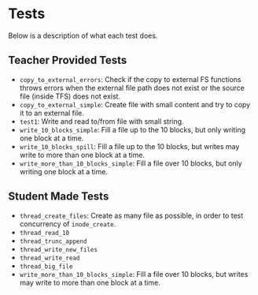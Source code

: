 # Tests

Below is a description of what each test does.

## Teacher Provided Tests

- `copy_to_external_errors`: Check if the copy to external FS functions throws
  errors when the external file path does not exist or the source file (inside TFS)
  does not exist.
- `copy_to_external_simple`: Create file with small content and try to copy it to an external file.
- `test1`: Write and read to/from file with small string.
- `write_10_blocks_simple`: Fill a file up to the 10 blocks, but only writing one block at a time.
- `write_10_blocks_spill`: Fill a file up to the 10 blocks, but writes may write to more than one block at a time.
- `write_more_than_10_blocks_simple`: Fill a file over 10 blocks, but only writing one block at a time.

## Student Made Tests

- `thread_create_files`: Create as many file as possible, in order to test concurrency of `inode_create`.
- `thread_read_10`
- `thread_trunc_append`
- `thread_write_new_files`
- `thread_write_read`
- `thread_big_file`
- `write_more_than_10_blocks_simple`: Fill a file over 10 blocks, but writes may write to more than one block at a time.
